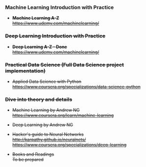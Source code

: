 ### Machine Learning Introduction with Practice
- <s><b>Machine Learning A-Z</b><s/><br>
https://www.udemy.com/machinelearning/


### Deep Learning Introduction with Practice
- <s><b>Deep Learning A-Z - Done</b><s/><br>
https://www.udemy.com/machinelearning/


### Practical Data Science (Full Data Science project implementation)
- Applied Data Science with Python<br>
https://www.coursera.org/specializations/data-science-python


### Dive into theory and details
- Machine Learning by Andrew NG<br>
https://www.coursera.org/learn/machine-learning

- Deep Learning by Andrew NG<br>
- Hacker's guide to Neural Networks<br>
http://karpathy.github.io/neuralnets/
https://www.coursera.org/specializations/deep-learning

- Books and Readings<br>
To be prepared
